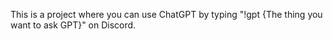 This is a project where you can use ChatGPT by typing "!gpt {The thing you want to ask GPT}" on Discord.
